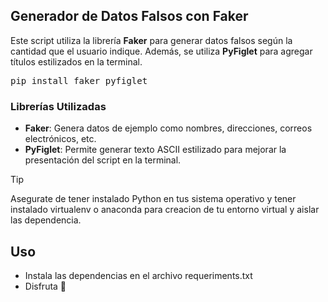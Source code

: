## Generador de Datos Falsos con Faker

Este script utiliza la librería **Faker** para generar datos falsos según la cantidad que el usuario indique. Además, se utiliza **PyFiglet** para agregar títulos estilizados en la terminal.
<pre>pip install faker pyfiglet</pre>

### Librerías Utilizadas
- **Faker**: Genera datos de ejemplo como nombres, direcciones, correos electrónicos, etc.
- **PyFiglet**: Permite generar texto ASCII estilizado para mejorar la presentación del script en la terminal.
  

> [!TIP]
> Asegurate de tener instalado Python en tus sistema operativo y tener instalado virtualenv o anaconda para creacion de tu entorno virtual y aislar las dependencia.

## Uso
- Instala las dependencias en el archivo requeriments.txt
- Disfruta 🤑
   
